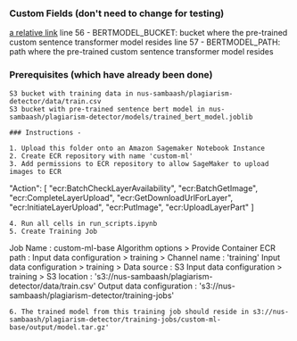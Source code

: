### Custom Fields (don't need to change for testing)
[a relative link](codes/train)
line 56 - BERTMODEL_BUCKET: bucket where the pre-trained custom sentence transformer model resides
line 57 - BERTMODEL_PATH: path where the pre-trained custom sentence transformer model resides

### Prerequisites (which have already been done)
  ```
S3 bucket with training data in nus-sambaash/plagiarism-detector/data/train.csv
S3 bucket with pre-trained sentence bert model in nus-sambaash/plagiarism-detector/models/trained_bert_model.joblib

### Instructions - 

1. Upload this folder onto an Amazon Sagemaker Notebook Instance
2. Create ECR repository with name 'custom-ml'
3. Add permissions to ECR repository to allow SageMaker to upload images to ECR
```
"Action": [
  "ecr:BatchCheckLayerAvailability",
  "ecr:BatchGetImage",
  "ecr:CompleteLayerUpload",
  "ecr:GetDownloadUrlForLayer",
  "ecr:InitiateLayerUpload",
  "ecr:PutImage",
  "ecr:UploadLayerPart"
]
```
4. Run all cells in run_scripts.ipynb
5. Create Training Job
```
Job Name : custom-ml-base
Algorithm options > Provide Container ECR path : <path-to-repository-created-above>
Input data configuration > training > Channel name : 'training'
Input data configuration > training > Data source : S3
Input data configuration > training > S3 location : 's3://nus-sambaash/plagiarism-detector/data/train.csv'
Output data configuration : 's3://nus-sambaash/plagiarism-detector/training-jobs'
```
6. The trained model from this training job should reside in s3://nus-sambaash/plagiarism-detector/training-jobs/custom-ml-base/output/model.tar.gz'